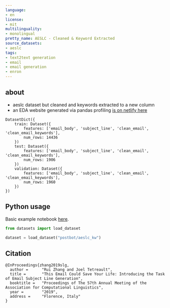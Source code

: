 ```yaml
---
language:
- en
license:
- mit
multilinguality:
- monolingual
pretty_name: AESLC - Cleaned & Keyword Extracted
source_datasets:
- aeslc
tags:
- text2text generation
- email
- email generation
- enron
---
```


## about

- aeslc dataset but cleaned and keywords extracted to a new column
- an EDA website generated via pandas profiling [is on netlify here](https://aeslc-kw-train-eda.netlify.app/)

```
DatasetDict({
    train: Dataset({
        features: ['email_body', 'subject_line', 'clean_email', 'clean_email_keywords'],
        num_rows: 14436
    })
    test: Dataset({
        features: ['email_body', 'subject_line', 'clean_email', 'clean_email_keywords'],
        num_rows: 1906
    })
    validation: Dataset({
        features: ['email_body', 'subject_line', 'clean_email', 'clean_email_keywords'],
        num_rows: 1960
    })
})
```

## Python usage


Basic example notebook [here](https://colab.research.google.com/gist/pszemraj/18742da8db4a99e57e95824eaead285a/scratchpad.ipynb).

```python
from datasets import load_dataset

dataset = load_dataset("postbot/aeslc_kw")
```

## Citation

```
@InProceedings{zhang2019slg,
  author =      "Rui Zhang and Joel Tetreault",
  title =       "This Email Could Save Your Life: Introducing the Task of Email Subject Line Generation",
  booktitle =   "Proceedings of The 57th Annual Meeting of the Association for Computational Linguistics",
  year =        "2019",
  address =     "Florence, Italy"
}
```